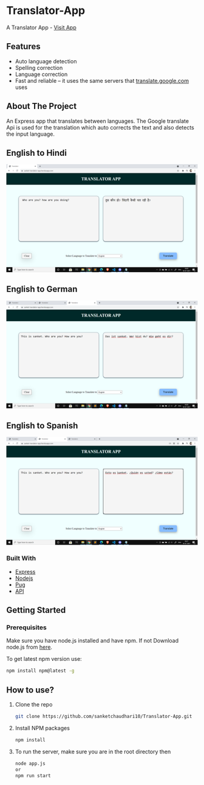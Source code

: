 # Translator-App

A Translator App - [Visit App](https://sanket-translator-app.herokuapp.com/)

## Features

- Auto language detection
- Spelling correction
- Language correction
- Fast and reliable – it uses the same servers that [translate.google.com](https://translate.google.com) uses

## About The Project

An Express app that translates between languages. The Google translate Api is used for the translation which auto corrects the text and also detects the input language.

## English to Hindi

<img src = "static/assets/toHindi.png" width="700"/>

## English to German

<img src = "static/assets/toGerman.png" width="700"/>

## English to Spanish

<img src = "static/assets/toSpanish.png" width="700"/>

### Built With



- [Express](https://expressjs.com/)
- [Nodejs](https://nodejs.org/en/)
- [Pug](https://pugjs.org/api/getting-started.html)
- [API](https://www.npmjs.com/package/@vitalets/google-translate-api)

## Getting Started

### Prerequisites

Make sure you have node.js installed and have npm. If not Download node.js from [here](https://nodejs.org/en/download/).

To get latest npm version use:

```sh
npm install npm@latest -g
```

## How to use?

1. Clone the repo
   ```sh
   git clone https://github.com/sanketchaudhari10/Translator-App.git
   ```
2. Install NPM packages
   ```sh
   npm install
   ```
3. To run the server, make sure you are in the root directory then
   ```
   node app.js
   or
   npm run start
   ```
